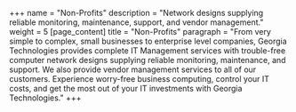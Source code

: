 +++
name = "Non-Profits"
description = "Network designs supplying reliable monitoring, maintenance, support, and vendor management."
weight = 5
[page_content]
title = "Non-Profits"
paragraph = "From very simple to complex, small businesses to enterprise level companies, Georgia Technologies provides complete IT Management services with trouble-free computer network designs supplying reliable monitoring, maintenance, and support. We also provide vendor management services to all of our customers. Experience worry-free business computing, control your IT costs, and get the most out of your IT investments with Georgia Technologies."
+++